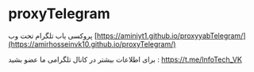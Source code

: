 # proxyTelegram
پروکسی یاب تلگرام تحت وب 
[https://aminiyt1.github.io/proxyyabTelegram/](https://amirhosseinvk10.github.io/proxyTelegram/)

برای اطلاعات بیشتر در کانال تلگرامی ما عضو بشید :
 https://t.me/InfoTech_VK
